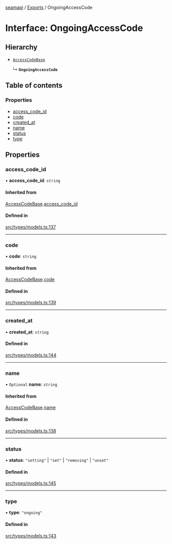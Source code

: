 [seamapi](../README.md) / [Exports](../modules.md) / OngoingAccessCode

# Interface: OngoingAccessCode

## Hierarchy

- [`AccessCodeBase`](AccessCodeBase.md)

  ↳ **`OngoingAccessCode`**

## Table of contents

### Properties

- [access\_code\_id](OngoingAccessCode.md#access_code_id)
- [code](OngoingAccessCode.md#code)
- [created\_at](OngoingAccessCode.md#created_at)
- [name](OngoingAccessCode.md#name)
- [status](OngoingAccessCode.md#status)
- [type](OngoingAccessCode.md#type)

## Properties

### access\_code\_id

• **access\_code\_id**: `string`

#### Inherited from

[AccessCodeBase](AccessCodeBase.md).[access_code_id](AccessCodeBase.md#access_code_id)

#### Defined in

[src/types/models.ts:137](https://github.com/seamapi/javascript/blob/main/src/types/models.ts#L137)

___

### code

• **code**: `string`

#### Inherited from

[AccessCodeBase](AccessCodeBase.md).[code](AccessCodeBase.md#code)

#### Defined in

[src/types/models.ts:139](https://github.com/seamapi/javascript/blob/main/src/types/models.ts#L139)

___

### created\_at

• **created\_at**: `string`

#### Defined in

[src/types/models.ts:144](https://github.com/seamapi/javascript/blob/main/src/types/models.ts#L144)

___

### name

• `Optional` **name**: `string`

#### Inherited from

[AccessCodeBase](AccessCodeBase.md).[name](AccessCodeBase.md#name)

#### Defined in

[src/types/models.ts:138](https://github.com/seamapi/javascript/blob/main/src/types/models.ts#L138)

___

### status

• **status**: ``"setting"`` \| ``"set"`` \| ``"removing"`` \| ``"unset"``

#### Defined in

[src/types/models.ts:145](https://github.com/seamapi/javascript/blob/main/src/types/models.ts#L145)

___

### type

• **type**: ``"ongoing"``

#### Defined in

[src/types/models.ts:143](https://github.com/seamapi/javascript/blob/main/src/types/models.ts#L143)
